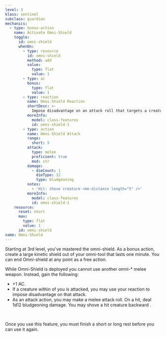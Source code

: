 ```yaml
---
level: 3
klass: sentinel
subclass: guardian
mechanics:
  - type: bonus-action
    name: Activate Omni-Shield
    toggle:
      id: omni-shield
      whenOn:
        - type: resource
          id: omni-shield
          method: add
          value:
            type: flat
            value: 1
        - type: ac
          bonus:
            type: flat
            value: 1
        - type: reaction
          name: Omni-Shield Reaction
          shortDesc: >-
            Impose disadvantage on an attack roll that targets a creature within <me-distance length="5" /> of you.
          moreInfo:
            model: class-features
            id: omni-shield-1
        - type: action
          name: Omni-Shield Attack
          range:
            short: 5
          attack:
            type: melee
            proficient: true
            mod: str
          damage:
            - dieCount: 1
              dieType: 12
              type: bludgeoning
          notes:
            - 'Hit: shove creature <me-distance length="5" />'
          moreInfo:
            model: class-features
            id: omni-shield-1
    resource:
      reset: short
      max:
        type: flat
        value: 1
      id: omni-shield
name: Omni-Shield
---
```

Starting at 3rd level, you've mastered the omni-shield. As a bonus action, create a large kinetic shield out
of your omni-tool that lasts one minute. You can end Omni-shield at any point as a free action.

While Omni-Shield is deployed you cannot use another omni-* melee weapon. Instead, gain the following:

* +1 AC.
* If a creature within <me-distance length="5" /> of you is attacked, you may use your reaction to impose disadvantage on that attack.
* As an attack action, you may make a melee attack roll. On a hit, deal 1d12 bludgeoning damage. You may shove a
hit creature backward <me-distance length="5" />.

<br>

Once you use this feature, you must finish a short or long rest before you can use it again.
